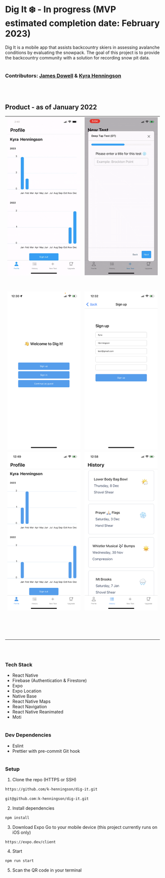 # Dig It ❄️ - In progress (MVP estimated completion date: February 2023)

Dig It is a mobile app that assists backcountry skiers in assessing avalanche conditions by evaluating the snowpack. The goal of this project is to provide the backcountry community with a solution for recording snow pit data.
<br></br>

### Contributors: [James Dowell](https://github.com/j-dowell) & [Kyra Henningson](https://github.com/k-henningson)

<br></br>

## Product - as of January 2022

<table>
  <tr>
    <td><img src="https://github.com/k-henningson/dig-it/blob/DIG-51-finish-readme/docs/Part1.gif?raw=true"></td>
    <td><img src="https://github.com/k-henningson/dig-it/blob/DIG-51-finish-readme/docs/Part2.gif?raw=true"></td>
  </tr>
  <tr>
    <td><img src=></td>
    <td><img src=></td>
  </tr>
   <tr>
    <td><img src=></td>
    <td><img src=></td>
  </tr>
  <tr>
    <td><img src="https://github.com/k-henningson/dig-it/blob/DIG-51-finish-readme/docs/welcomePage.PNG?raw=true"></td>
    <td><img src="https://github.com/k-henningson/dig-it/blob/DIG-51-finish-readme/docs/signUp.PNG?raw=true"></td>
  </tr>
  <tr>
    <td><img src="https://github.com/k-henningson/dig-it/blob/DIG-51-finish-readme/docs/profilePage.PNG?raw=true"></td>
    <td><img src="https://github.com/k-henningson/dig-it/blob/DIG-51-finish-readme/docs/historyTests.PNG?raw=true"></td>
  </tr>
  <tr>
    <td><img src=></td>
    <td><img src=></td>
  </tr>
  <tr>
    <td><img src=></td>
    <td><img src=></td>
  </tr>
  <tr>
    <td><img src=></td>
    <td><img src=></td>
  </tr>
  <tr>
    <td><img src=></td>
    <td><img src=></td>
  </tr>
</table>
<br></br>

### Tech Stack

-   React Native
-   Firebase (Authentication & Firestore)
-   Expo
-   Expo Location
-   Native Base
-   React Native Maps
-   React Navigation
-   React Native Reanimated
-   Moti
    <br></br>

### Dev Dependencies

-   Eslint
-   Prettier with pre-commit Git hook
    <br></br>

### Setup

1. Clone the repo (HTTPS or SSH)

```sh
https://github.com/k-henningson/dig-it.git
```

```sh
git@github.com:k-henningson/dig-it.git
```

2. Install dependencies

```sh
npm install
```

3. Download Expo Go to your mobile device (this project currently runs on iOS only)

```sh
https://expo.dev/client
```

4. Start

```sh
npm run start
```

5. Scan the QR code in your terminal
